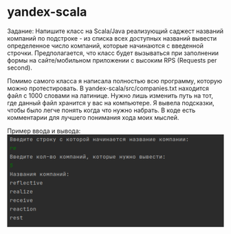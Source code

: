 # yandex-scala

Задание: 
Напишите класс на Scala/Java реализующий саджест названий компаний по подстроке - из списка всех доступных названий вывести определенное число компаний, которые начинаются с введенной строчки. Предполагается, что класс будет вызываться при заполнении формы на сайте/мобильном приложении с высоким RPS (Requests per second).

Помимо самого класса я написала полностью всю программу, которую можно протестировать. В yandex-scala/src/companies.txt находится файл с 1000 словами на латинице. Нужно лишь изменить путь на тот, где данный файл хранится у вас на компьютере. Я вывела подсказки, чтобы было легче понять когда что нужно набрать. В коде есть комментарии для лучшего понимания хода моих мыслей.

Пример ввода и вывода:
![](https://github.com/malevinsky/yandex-scala/blob/master/src/picture/Screenshot%20from%202021-02-04%2015-35-02.png)
